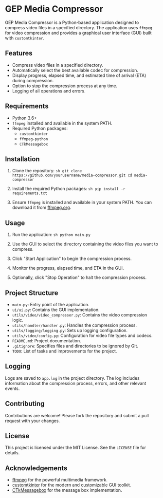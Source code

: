 # GEP Media Compressor

GEP Media Compressor is a Python-based application designed to compress video files in a specified directory. The application uses `ffmpeg` for video compression and provides a graphical user interface (GUI) built with `customtkinter`.

## Features

- Compress video files in a specified directory.
- Automatically select the best available codec for compression.
- Display progress, elapsed time, and estimated time of arrival (ETA) during compression.
- Option to stop the compression process at any time.
- Logging of all operations and errors.

## Requirements

- Python 3.6+
- `ffmpeg` installed and available in the system PATH.
- Required Python packages:
    - `customtkinter`
    - `ffmpeg-python`
    - `CTkMessagebox`

## Installation

1. Clone the repository:
        ```sh
        git clone https://github.com/yourusername/media-compressor.git
        cd media-compressor
        ```

2. Install the required Python packages:
        ```sh
        pip install -r requirements.txt
        ```

3. Ensure `ffmpeg` is installed and available in your system PATH. You can download it from [ffmpeg.org](https://ffmpeg.org/download.html).

## Usage

1. Run the application:
        ```sh
        python main.py
        ```

2. Use the GUI to select the directory containing the video files you want to compress.

3. Click "Start Application" to begin the compression process.

4. Monitor the progress, elapsed time, and ETA in the GUI.

5. Optionally, click "Stop Operation" to halt the compression process.

## Project Structure

- `main.py`: Entry point of the application.
- `ui/ui.py`: Contains the GUI implementation.
- `utils/video/video_compressor.py`: Contains the video compression logic.
- `utils/handler/handler.py`: Handles the compression process.
- `utils/logging/logging.py`: Sets up logging configuration.
- `utils/video/config.py`: Configuration for video file types and codecs.
- `README.md`: Project documentation.
- `.gitignore`: Specifies files and directories to be ignored by Git.
- `TODO`: List of tasks and improvements for the project.

## Logging

Logs are saved to `app.log` in the project directory. The log includes information about the compression process, errors, and other relevant events.

## Contributing

Contributions are welcome! Please fork the repository and submit a pull request with your changes.

## License

This project is licensed under the MIT License. See the `LICENSE` file for details.

## Acknowledgements

- [ffmpeg](https://ffmpeg.org/) for the powerful multimedia framework.
- [customtkinter](https://github.com/TomSchimansky/CustomTkinter) for the modern and customizable GUI toolkit.
- [CTkMessagebox](https://github.com/TomSchimansky/CTkMessagebox) for the message box implementation.
